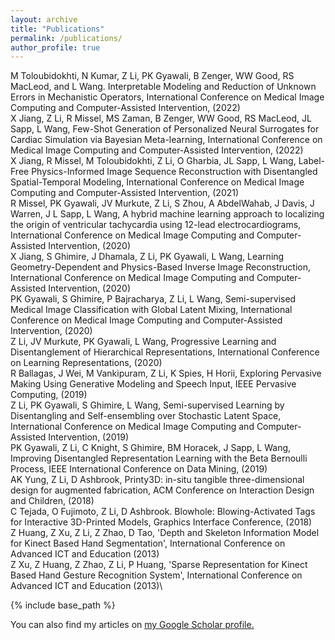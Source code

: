 ```yaml
---
layout: archive
title: "Publications"
permalink: /publications/
author_profile: true
---
```


M Toloubidokhti, N Kumar, Z Li, PK Gyawali, B Zenger, WW Good, RS MacLeod, and L Wang. Interpretable Modeling and Reduction of Unknown Errors in Mechanistic Operators, International Conference on Medical Image Computing and Computer-Assisted Intervention, (2022)\
X Jiang, Z Li, R Missel, MS Zaman, B Zenger, WW Good, RS MacLeod, JL Sapp, L Wang, Few-Shot Generation of Personalized Neural Surrogates for Cardiac Simulation via Bayesian Meta-learning, International Conference on Medical Image Computing and Computer-Assisted Intervention, (2022)\
X Jiang, R Missel, M Toloubidokhti, Z Li, O Gharbia, JL Sapp, L Wang, Label-Free Physics-Informed Image Sequence Reconstruction with Disentangled Spatial-Temporal Modeling, International Conference on Medical Image Computing and Computer-Assisted Intervention, (2021)\
R Missel, PK Gyawali, JV Murkute, Z Li, S Zhou, A AbdelWahab, J Davis, J Warren, J L Sapp, L Wang, A hybrid machine learning approach to localizing the origin of ventricular tachycardia using 12-lead electrocardiograms, International Conference on Medical Image Computing and Computer-Assisted Intervention, (2020)\
X Jiang, S Ghimire, J Dhamala, Z Li, PK Gyawali, L Wang, Learning Geometry-Dependent and Physics-Based Inverse Image Reconstruction, International Conference on Medical Image Computing and Computer-Assisted Intervention, (2020)\
PK Gyawali, S Ghimire, P Bajracharya, Z Li, L Wang, Semi-supervised Medical Image Classification with Global Latent Mixing, International Conference on Medical Image Computing and Computer-Assisted Intervention, (2020)\
Z Li, JV Murkute, PK Gyawali, L Wang, Progressive Learning and Disentanglement of Hierarchical Representations, International Conference on Learning Representations, (2020)\
R Ballagas, J Wei, M Vankipuram, Z Li, K Spies, H Horii, Exploring Pervasive Making Using Generative Modeling and Speech Input, IEEE Pervasive Computing, (2019)\
Z Li, PK Gyawali, S Ghimire, L Wang, Semi-supervised Learning by Disentangling and Self-ensembling over Stochastic Latent Space, International Conference on Medical Image Computing and Computer-Assisted Intervention, (2019)\
PK Gyawali, Z Li, C Knight, S Ghimire, BM Horacek, J Sapp, L Wang, Improving Disentangled Representation Learning with the Beta Bernoulli Process, IEEE International Conference on Data Mining, (2019)\
AK Yung, Z Li, D Ashbrook, Printy3D: in-situ tangible three-dimensional design for augmented fabrication, ACM Conference on Interaction Design and Children, (2018)\
C Tejada, O Fujimoto, Z Li, D Ashbrook. Blowhole: Blowing-Activated Tags for Interactive 3D-Printed Models, Graphics Interface Conference, (2018)\
Z Huang, Z Xu, Z Li, Z Zhao, D Tao, 'Depth and Skeleton Information Model for Kinect Based Hand Segmentation', International Conference on Advanced ICT and Education (2013)\
Z Xu, Z Huang, Z Zhao, Z Li, P Huang, 'Sparse Representation for Kinect Based Hand Gesture Recognition System', International Conference on Advanced ICT and Education (2013)\

{% include base_path %}

You can also find my articles on <u><a href="{{author.googlescholar}}">my Google Scholar profile</a>.</u>

<!-- {% if author.googlescholar %} -->
  <!-- You can also find my articles on <u><a href="{{author.googlescholar}}">my Google Scholar profile</a>.</u> -->
<!-- {% endif %} -->

<!-- {% include base_path %} -->

<!-- {% for post in site.publications reversed %}
  {% include archive-single.html %}
{% endfor %} -->
